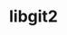 ---
title: "libgit2"
layout: cache
categories: [package, develop-2023-11-26]
meta: {"versions": ["1.7.0"], "compilers": ["apple-clang@=15.0.0", "gcc@=11.3.0", "gcc@=11.4.0", "gcc@=7.5.0", "gcc@=9.4.0", "oneapi@=2023.2.0"], "oss": ["ubuntu18.04", "ubuntu20.04", "ubuntu22.04", "ventura"], "platforms": ["darwin", "linux"], "targets": ["aarch64", "neoverse_v1", "ppc64le", "x86_64_v3"], "stacks": ["e4s", "e4s-neoverse_v1", "e4s-oneapi", "e4s-power", "ml-darwin-aarch64-mps", "ml-linux-x86_64-cpu", "ml-linux-x86_64-cuda", "ml-linux-x86_64-rocm", "radiuss", "root"], "num_specs": 7, "num_specs_by_stack": {"root": 7, "ml-darwin-aarch64-mps": 1, "radiuss": 1, "e4s-neoverse_v1": 1, "e4s-power": 1, "e4s": 1, "e4s-oneapi": 1, "ml-linux-x86_64-cuda": 1, "ml-linux-x86_64-rocm": 1, "ml-linux-x86_64-cpu": 1}}
spec_details: [{"hash": "l5eaofgdepph5gx54nnxifplrcfa64cm", "compiler": "apple-clang@=15.0.0", "versions": ["1.7.0"], "os": "ventura", "platform": "darwin", "target": "aarch64", "variants": ["build_system=cmake", "build_type=Release", "~curl", "generator=make", "https=system", "~ipo", "+mmap", "+ssh"], "stacks": ["root", "ml-darwin-aarch64-mps"], "size": "-", "tarball": "https://binaries.spack.io/releases/develop-2023-11-26/build_cache/darwin-ventura-aarch64/apple-clang-15.0.0/libgit2-1.7.0/darwin-ventura-aarch64-apple-clang-15.0.0-libgit2-1.7.0-l5eaofgdepph5gx54nnxifplrcfa64cm.spack"}, {"hash": "lndtslpkjac2l7rovpm54rpcioevebok", "compiler": "gcc@=7.5.0", "versions": ["1.7.0"], "os": "ubuntu18.04", "platform": "linux", "target": "x86_64_v3", "variants": ["build_system=cmake", "build_type=Release", "~curl", "generator=make", "https=system", "~ipo", "+mmap", "+ssh"], "stacks": ["root", "radiuss"], "size": "-", "tarball": "https://binaries.spack.io/releases/develop-2023-11-26/build_cache/linux-ubuntu18.04-x86_64_v3/gcc-7.5.0/libgit2-1.7.0/linux-ubuntu18.04-x86_64_v3-gcc-7.5.0-libgit2-1.7.0-lndtslpkjac2l7rovpm54rpcioevebok.spack"}, {"hash": "ivklcbdrxnaebczyghu5cjpldybmxcr6", "compiler": "gcc@=11.4.0", "versions": ["1.7.0"], "os": "ubuntu20.04", "platform": "linux", "target": "neoverse_v1", "variants": ["build_system=cmake", "build_type=Release", "~curl", "generator=make", "https=system", "~ipo", "+mmap", "+ssh"], "stacks": ["root", "e4s-neoverse_v1"], "size": "-", "tarball": "https://binaries.spack.io/releases/develop-2023-11-26/build_cache/linux-ubuntu20.04-neoverse_v1/gcc-11.4.0/libgit2-1.7.0/linux-ubuntu20.04-neoverse_v1-gcc-11.4.0-libgit2-1.7.0-ivklcbdrxnaebczyghu5cjpldybmxcr6.spack"}, {"hash": "tnpdchcotyu7aqpcci26xgis76ztre2s", "compiler": "gcc@=9.4.0", "versions": ["1.7.0"], "os": "ubuntu20.04", "platform": "linux", "target": "ppc64le", "variants": ["build_system=cmake", "build_type=Release", "~curl", "generator=make", "https=system", "~ipo", "+mmap", "+ssh"], "stacks": ["root", "e4s-power"], "size": "-", "tarball": "https://binaries.spack.io/releases/develop-2023-11-26/build_cache/linux-ubuntu20.04-ppc64le/gcc-9.4.0/libgit2-1.7.0/linux-ubuntu20.04-ppc64le-gcc-9.4.0-libgit2-1.7.0-tnpdchcotyu7aqpcci26xgis76ztre2s.spack"}, {"hash": "bbaha6tfuotbvg7wbtvot4uqhzf6y6gm", "compiler": "gcc@=11.4.0", "versions": ["1.7.0"], "os": "ubuntu20.04", "platform": "linux", "target": "x86_64_v3", "variants": ["build_system=cmake", "build_type=Release", "~curl", "generator=make", "https=system", "~ipo", "+mmap", "+ssh"], "stacks": ["root", "e4s"], "size": "-", "tarball": "https://binaries.spack.io/releases/develop-2023-11-26/build_cache/linux-ubuntu20.04-x86_64_v3/gcc-11.4.0/libgit2-1.7.0/linux-ubuntu20.04-x86_64_v3-gcc-11.4.0-libgit2-1.7.0-bbaha6tfuotbvg7wbtvot4uqhzf6y6gm.spack"}, {"hash": "beoisnq2m6nwirbxyw3r2tsfnzswcq6j", "compiler": "oneapi@=2023.2.0", "versions": ["1.7.0"], "os": "ubuntu20.04", "platform": "linux", "target": "x86_64_v3", "variants": ["build_system=cmake", "build_type=Release", "~curl", "generator=make", "https=system", "~ipo", "+mmap", "+ssh"], "stacks": ["root", "e4s-oneapi"], "size": "-", "tarball": "https://binaries.spack.io/releases/develop-2023-11-26/build_cache/linux-ubuntu20.04-x86_64_v3/oneapi-2023.2.0/libgit2-1.7.0/linux-ubuntu20.04-x86_64_v3-oneapi-2023.2.0-libgit2-1.7.0-beoisnq2m6nwirbxyw3r2tsfnzswcq6j.spack"}, {"hash": "te4whd66dch4cokg5wc6szp7ihcbfucu", "compiler": "gcc@=11.3.0", "versions": ["1.7.0"], "os": "ubuntu22.04", "platform": "linux", "target": "x86_64_v3", "variants": ["build_system=cmake", "build_type=Release", "~curl", "generator=make", "https=system", "~ipo", "+mmap", "+ssh"], "stacks": ["ml-linux-x86_64-cuda", "root", "ml-linux-x86_64-rocm", "ml-linux-x86_64-cpu"], "size": "-", "tarball": "https://binaries.spack.io/releases/develop-2023-11-26/build_cache/linux-ubuntu22.04-x86_64_v3/gcc-11.3.0/libgit2-1.7.0/linux-ubuntu22.04-x86_64_v3-gcc-11.3.0-libgit2-1.7.0-te4whd66dch4cokg5wc6szp7ihcbfucu.spack"}]
---